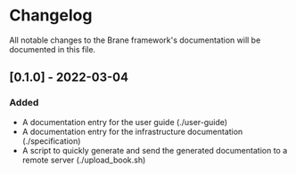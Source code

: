 # Changelog

All notable changes to the Brane framework's documentation will be documented in this file.

## [0.1.0] - 2022-03-04
### Added
- A documentation entry for the user guide (./user-guide)
- A documentation entry for the infrastructure documentation (./specification)
- A script to quickly generate and send the generated documentation to a remote server (./upload_book.sh)
